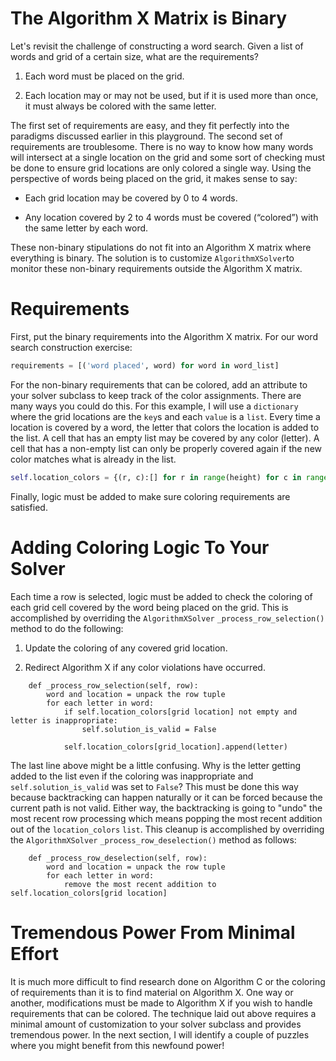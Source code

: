 # The Algorithm X Matrix is Binary

Let's revisit the challenge of constructing a word search. Given a list of words and grid of a certain size, what are the requirements?

1. Each word must be placed on the grid.

2. Each location may or may not be used, but if it is used more than once, it must always be colored with the same letter.

The first set of requirements are easy, and they fit perfectly into the paradigms discussed earlier in this playground. The second set of requirements are troublesome. There is no way to know how many words will intersect at a single location on the grid and some sort of checking must be done to ensure grid locations are only colored a single way. Using the perspective of words being placed on the grid, it makes sense to say:

* Each grid location may be covered by 0 to 4 words.

* Any location covered by 2 to 4 words must be covered (“colored”) with the same letter by each word.

These non-binary stipulations do not fit into an Algorithm X matrix where everything is binary.  The solution is to customize `AlgorithmXSolver`to monitor these non-binary requirements outside the Algorithm X matrix.

# Requirements

First, put the binary requirements into the Algorithm X matrix. For our word search construction exercise:

```python
requirements = [('word placed', word) for word in word_list]
```

For the non-binary requirements that can be colored, add an attribute to your solver subclass to keep track of the color assignments. There are many ways you could do this. For this example, I will use a `dictionary` where the grid locations are the `key`s and each `value` is a `list`. Every time a location is covered by a word, the letter that colors the location is added to the list. A cell that has an empty list may be covered by any color (letter). A cell that has a non-empty list can only be properly covered again if the new color matches what is already in the list.

```python
self.location_colors = {(r, c):[] for r in range(height) for c in range(width)}
```

Finally, logic must be added to make sure coloring requirements are satisfied.

# Adding Coloring Logic To Your Solver

Each time a row is selected, logic must be added to check the coloring of each grid cell covered by the word being placed on the grid. This is accomplished by overriding the `AlgorithmXSolver` `_process_row_selection()` method to do the following:

1. Update the coloring of any covered grid location.

1. Redirect Algorithm X if any color violations have occurred.

```
    def _process_row_selection(self, row):
        word and location = unpack the row tuple
        for each letter in word:
            if self.location_colors[grid location] not empty and letter is inappropriate:
                self.solution_is_valid = False

            self.location_colors[grid_location].append(letter)
```

The last line above might be a little confusing. Why is the letter getting added to the list even if the coloring was inappropriate and `self.solution_is_valid` was set to `False`? This must be done this way because backtracking can happen naturally or it can be forced because the current path is not valid. Either way, the backtracking is going to "undo" the most recent row processing which means popping the most recent addition out of the `location_colors` `list`. This cleanup is accomplished by overriding the `AlgorithmXSolver` `_process_row_deselection()` method as follows:

```
    def _process_row_deselection(self, row):
        word and location = unpack the row tuple
        for each letter in word:
            remove the most recent addition to self.location_colors[grid location]
```

# Tremendous Power From Minimal Effort

It is much more difficult to find research done on Algorithm C or the coloring of requirements than it is to find material on Algorithm X. One way or another, modifications must be made to Algorithm X if you wish to handle requirements that can be colored. The technique laid out above requires a minimal amount of customization to your solver subclass and provides tremendous power. In the next section, I will identify a couple of puzzles where you might benefit from this newfound power!

